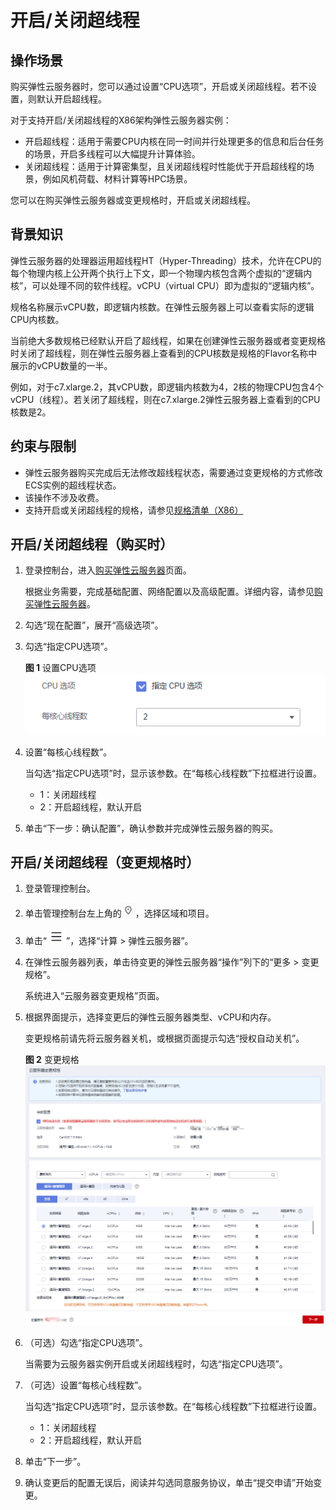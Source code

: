 # 开启/关闭超线程<a name="ecs_03_0245"></a>

## 操作场景<a name="section16259932121511"></a>

购买弹性云服务器时，您可以通过设置“CPU选项”，开启或关闭超线程。若不设置，则默认开启超线程。

对于支持开启/关闭超线程的X86架构弹性云服务器实例：

-   开启超线程：适用于需要CPU内核在同一时间并行处理更多的信息和后台任务的场景，开启多线程可以大幅提升计算体验。
-   关闭超线程：适用于计算密集型，且关闭超线程时性能优于开启超线程的场景，例如风机荷载、材料计算等HPC场景。

您可以在购买弹性云服务器或变更规格时，开启或关闭超线程。

## 背景知识<a name="section15868125311334"></a>

弹性云服务器的处理器运用超线程HT（Hyper-Threading）技术，允许在CPU的每个物理内核上公开两个执行上下文，即一个物理内核包含两个虚拟的“逻辑内核”，可以处理不同的软件线程。vCPU（virtual CPU）即为虚拟的“逻辑内核”。

规格名称展示vCPU数，即逻辑内核数。在弹性云服务器上可以查看实际的逻辑CPU内核数。

当前绝大多数规格已经默认开启了超线程，如果在创建弹性云服务器或者变更规格时关闭了超线程，则在弹性云服务器上查看到的CPU核数是规格的Flavor名称中展示的vCPU数量的一半。

例如，对于c7.xlarge.2，其vCPU数，即逻辑内核数为4，2核的物理CPU包含4个vCPU（线程）。若关闭了超线程，则在c7.xlarge.2弹性云服务器上查看到的CPU核数是2。

## 约束与限制<a name="section52541651131413"></a>

-   弹性云服务器购买完成后无法修改超线程状态，需要通过变更规格的方式修改ECS实例的超线程状态。
-   该操作不涉及收费。
-   支持开启或关闭超线程的规格，请参见[规格清单（X86）](https://support.huaweicloud.com/productdesc-ecs/zh-cn_topic_0159822360.html)

## 开启/关闭超线程（购买时）<a name="section147834671520"></a>

1.  登录控制台，进入[购买弹性云服务器](https://console.huaweicloud.com/ecm/?locale=zh-cn#/ecs/createVm)页面。

    根据业务需要，完成基础配置、网络配置以及高级配置。详细内容，请参见[购买弹性云服务器](https://support.huaweicloud.com/qs-ecs/ecs_02_0009.html)。

2.  勾选“现在配置”，展开“高级选项”。
3.  勾选“指定CPU选项”。

    **图 1**  设置CPU选项<a name="fig11140547134815"></a>  
    ![](figures/设置CPU选项.png "设置CPU选项")

4.  设置“每核心线程数”。

    当勾选“指定CPU选项”时，显示该参数。在“每核心线程数”下拉框进行设置。

    -   1：关闭超线程
    -   2：开启超线程，默认开启

5.  单击“下一步：确认配置”，确认参数并完成弹性云服务器的购买。

## 开启/关闭超线程（变更规格时）<a name="section1417612567620"></a>

1.  登录管理控制台。
2.  单击管理控制台左上角的![](figures/icon-region.png)，选择区域和项目。
3.  单击“![](figures/service-list-0.jpg)”，选择“计算 \> 弹性云服务器”。
4.  在弹性云服务器列表，单击待变更的弹性云服务器“操作”列下的“更多 \> 变更规格”。

    系统进入“云服务器变更规格”页面。

5.  根据界面提示，选择变更后的弹性云服务器类型、vCPU和内存。

    变更规格前请先将云服务器关机，或根据页面提示勾选“授权自动关机”。

    **图 2**  变更规格<a name="zh-cn_topic_0013771092_fig1167134453919"></a>  
    ![](figures/变更规格.png "变更规格")

6.  （可选）勾选“指定CPU选项”。

    当需要为云服务器实例开启或关闭超线程时，勾选“指定CPU选项”。

7.  （可选）设置“每核心线程数”。

    当勾选“指定CPU选项”时，显示该参数。在“每核心线程数”下拉框进行设置。

    -   1：关闭超线程
    -   2：开启超线程，默认开启

8.  单击“下一步”。
9.  确认变更后的配置无误后，阅读并勾选同意服务协议，单击“提交申请”开始变更。

